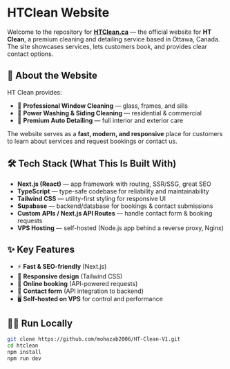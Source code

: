 # HTClean Website

Welcome to the repository for **[HTClean.ca](https://htclean.ca)** — the official website for **HT Clean**, a premium cleaning and detailing service based in Ottawa, Canada. The site showcases services, lets customers book, and provides clear contact options.

## 🚀 About the Website
HT Clean provides:
- 🧼 **Professional Window Cleaning** — glass, frames, and sills  
- 🚿 **Power Washing & Siding Cleaning** — residential & commercial  
- 🚗 **Premium Auto Detailing** — full interior and exterior care  

The website serves as a **fast, modern, and responsive** place for customers to learn about services and request bookings or contact us.

## 🛠 Tech Stack (What This Is Built With)
- **Next.js (React)** — app framework with routing, SSR/SSG, great SEO
- **TypeScript** — type-safe codebase for reliability and maintainability
- **Tailwind CSS** — utility-first styling for responsive UI
- **Supabase** — backend/database for bookings & contact submissions
- **Custom APIs / Next.js API Routes** — handle contact form & booking requests
- **VPS Hosting** — self-hosted (Node.js app behind a reverse proxy, Nginx)

## ✨ Key Features
- ⚡ **Fast & SEO-friendly** (Next.js)  
- 📱 **Responsive design** (Tailwind CSS)  
- 📝 **Online booking** (API-powered requests)  
- 📧 **Contact form** (API integration to backend)  
- 🖥️ **Self-hosted on VPS** for control and performance

## 🧑‍💻 Run Locally
```bash
git clone https://github.com/mohazab2006/HT-Clean-V1.git
cd htclean
npm install
npm run dev


